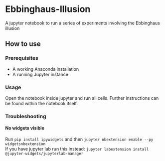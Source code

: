 # Ebbinghaus-Illusion
A jupyter notebook to run a series of experiments involving the Ebbinghaus illusion

## How to use

### Prerequisites
 - A working Anaconda installation
 - A running Jupyter instance
 
### Usage
Open the notebook inside jupyter and run all cells. Further instructions can be found within the notebook itself.

### Troubleshooting
#### No widgets visible
Run `pip install ipywidgets` and then `jupyter nbextension enable --py widgetsnbextension`  
If you have jupyter lab run this instead: `jupyter labextension install @jupyter-widgets/jupyterlab-manager`
